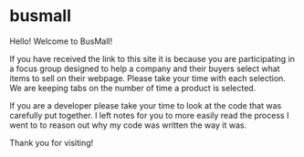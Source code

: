 # busmall

Hello! Welcome to BusMall!

If you have received the link to this site it is because you are participating in a focus group designed to help a company and their buyers select what items to sell on their webpage. Please take your time with each selection. We are keeping tabs on the number of time a product is selected.

If you are a developer please take your time to look at the code that was carefully put together. I left notes for you to more easily read the process I went to to reason out why my code was written the way it was. 

Thank you for visiting!

